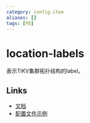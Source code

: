 ```yaml
---
category: config-item
aliases: []
tags: [PD]
---
```

# location-labels

表示TiKV集群拓扑结构的label。

## Links

- [文档](https://docs.pingcap.com/zh/tidb/stable/pd-configuration-file#location-labels)
- [配置文件示例](https://github.com/tikv/pd/blob/6a418cee3dc8358e10872ee19fc5470d522d102f/conf/config.toml#L148)
